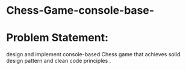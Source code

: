 # Chess-Game-console-base-
<h1>Problem Statement:</h1>
<p>design and implement console-based Chess game that achieves solid design
pattern and clean code principles .</p>
